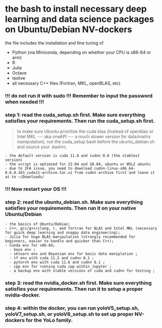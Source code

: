 # the bash to install necessary deep learning and data science packages on Ubuntu/Debian NV-dockers

the file includes the installation and fine tuning of 

* Python (via Miniconda, depending on whether your CPU is x86-64 or arm) 
* R
* Julia
* Octave
* texlive
* all necessary C++ files (Fortran, MKL, openBLAS, etc)

### !!! do not run it with sudo !!! Remember to input the password when needed !!!

### step 1: read the cuda_setup.sh first. Make sure everything satisfies your requirements. Then run the cuda_setup.sh first.
> to make sure Ubuntu prioritize the cuda blas (instead of openblas or Intel MKL --- aka oneAPI --- a much slower version for data/matrix manipulation), run the cuda_setup bash before the ubuntu_debian.sh and source your .bashrc.

    - the default version is cuda 11.8 and cudnn 8.6 (the stablest version)
    - the script is optimzed for 22.04 and 20.04, ubuntu or WSL2 ubuntu
    - due to 2FA issue, you need to download cudnn-linux-x86_64-8.6.0.163_cuda11-archive.tar.xz from cudnn archive first and leave it at to ~/Downloads/
    
### !!! Now restart your OS !!!

### step 2: read the ubuntu_debian.sh. Make sure everything satisfies your requirements. Then run it on your native Ubuntu/Debian

    - the basics of Ubuntu/Debian;
    - C++, gcc/g++/clang, r, and fortran for BLAS and Intel MKL (necessary for quick deep learning and snappy data engineering);
    - Julia for huge BLAS manipulation (strongly recommended for beginners, easier to handle and quicker than C++);
    - Conda env for x86-64;
      - base env ;
      - sklearn env and Bayesian env for basic data maniplation ;
      - tf env with cuda 11.2 and cudnn 8.1 ;
      - pytorch env with cuda 11.6 and cudnn 8.1 ;
      - cpp env for running cuda cpp within Jupyter ;
      - a backup env with stable versions of cuda and cudnn for testing ;

### step 3: read the nvidia_docker.sh first. Make sure everything satisfies your requirements. Then run it to setup a proper nvidia-docker.

### step 4: within the docker, you can run yoloV5_setup.sh, yoloV7_setup.sh, or yoloV8_setup.sh to set up proper NV-dockers for the YoLo family.
